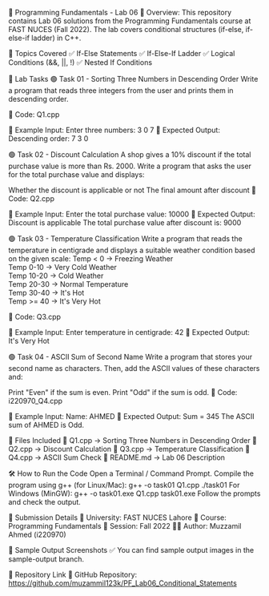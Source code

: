 🚀 Programming Fundamentals - Lab 06
📌 Overview:
This repository contains Lab 06 solutions from the Programming Fundamentals course at FAST NUCES  (Fall 2022).
The lab covers conditional structures (if-else, if-else-if ladder) in C++.

📂 Topics Covered
✅ If-Else Statements
✅ If-Else-If Ladder
✅ Logical Conditions (&&, ||, !)
✅ Nested If Conditions

📝 Lab Tasks
🟢 Task 01 - Sorting Three Numbers in Descending Order
Write a program that reads three integers from the user and prints them in descending order.

📌 Code: Q1.cpp

📌 Example Input:
  Enter three numbers: 3 0 7
📌 Expected Output:
  Descending order: 7 3 0

🟢 Task 02 - Discount Calculation
A shop gives a 10% discount if the total purchase value is more than Rs. 2000.
Write a program that asks the user for the total purchase value and displays:

Whether the discount is applicable or not
The final amount after discount
📌 Code: Q2.cpp

📌 Example Input:
  Enter the total purchase value: 10000
📌 Expected Output:
  Discount is applicable
  The total purchase value after discount is: 9000

  🟢 Task 03 - Temperature Classification
Write a program that reads the temperature in centigrade and displays a suitable weather condition based on the given scale:
  Temp < 0     → Freezing Weather  
  Temp 0-10    → Very Cold Weather  
  Temp 10-20   → Cold Weather  
  Temp 20-30   → Normal Temperature  
  Temp 30-40   → It's Hot  
  Temp >= 40   → It's Very Hot  

📌 Code: Q3.cpp

📌 Example Input:
  Enter temperature in centigrade: 42
📌 Expected Output:
  It's Very Hot

🟢 Task 04 - ASCII Sum of Second Name
Write a program that stores your second name as characters. Then, add the ASCII values of these characters and:

Print "Even" if the sum is even.
Print "Odd" if the sum is odd.
📌 Code: i220970_Q4.cpp

📌 Example Input:
  Name: AHMED
📌 Expected Output:
  Sum = 345
  The ASCII sum of AHMED is Odd.

📂 Files Included
📄 Q1.cpp → Sorting Three Numbers in Descending Order
📄 Q2.cpp → Discount Calculation
📄 Q3.cpp → Temperature Classification
📄 Q4.cpp → ASCII Sum Check
📄 README.md → Lab 06 Description

🛠️ How to Run the Code
Open a Terminal / Command Prompt.
Compile the program using g++ (for Linux/Mac):
  g++ -o task01 Q1.cpp
  ./task01
For Windows (MinGW):
  g++ -o task01.exe Q1.cpp
  task01.exe
Follow the prompts and check the output.

📅 Submission Details
📍 University: FAST NUCES Lahore
📍 Course: Programming Fundamentals
📍 Session: Fall 2022
👨‍💻 Author: Muzzamil Ahmed (i220970)

📌 Sample Output Screenshots
✅ You can find sample output images in the sample-output branch.

🔗 Repository Link
📌 GitHub Repository: https://github.com/muzammil123k/PF_Lab06_Conditional_Statements

